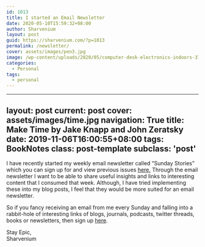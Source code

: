 ```yaml
---
id: 1013
title: I started an Email Newsletter
date: 2020-05-10T15:59:32+08:00
author: Sharvenium
layout: post
guid: https://sharvenium.com/?p=1013
permalink: /newsletter/
cover: assets/images/pen3.jpg
image: /wp-content/uploads/2020/05/computer-desk-electronics-indoors-374074-1870x1247.jpg
categories:
  - Personal
tags:
  - personal
---
```

---
layout: post
current: post
cover: assets/images/time.jpg
navigation: True
title: Make Time by Jake Knapp and John Zeratsky 
date: 2019-11-06T16:00:55+08:00
tags: BookNotes
class: post-template
subclass: 'post'
---
I have recently started my weekly email newsletter called &#8220;Sunday Stories&#8221; which you can sign up for and view previous issues [here.](http://sharvenium.substack.com)
Through the email newsletter I want to be able to share useful insights and links to interesting content that I consumed that week. Although, I have tried implementing these into my blog posts, I feel that they would be more suited for an email newsletter.

So if you fancy receiving an email from me every Sunday and falling into a rabbit-hole of interesting links of blogs, journals, podcasts, twitter threads, books or newsletters, then sign up [here](http://sharvenium.substack.com).

Stay Epic,  
Sharvenium